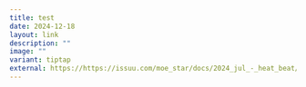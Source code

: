 ```yaml
---
title: test
date: 2024-12-18
layout: link
description: ""
image: ""
variant: tiptap
external: https://https://issuu.com/moe_star/docs/2024_jul_-_heat_beat/s/53064326
---
```

